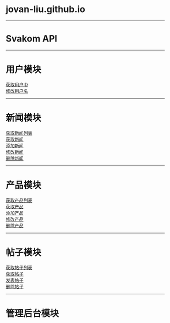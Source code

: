 # jovan-liu.github.io
---
# Svakom API
---
# 用户模块
[获取用户ID]()  
[修改用户名]()  

---
# 新闻模块
[获取新闻列表](https://github.com/jovan-liu/jovan-liu.github.io/tree/master/news/news-list.md)    
[获取新闻](https://github.com/jovan-liu/jovan-liu.github.io/tree/master/news/news-get.md)  
[添加新闻](https://github.com/jovan-liu/jovan-liu.github.io/tree/master/news/news-save.md)  
[修改新闻](https://github.com/jovan-liu/jovan-liu.github.io/tree/master/news/news-update.md)  
[删除新闻](https://github.com/jovan-liu/jovan-liu.github.io/tree/master/news/news-delete.md)  

---
# 产品模块
[获取产品列表](https://github.com/jovan-liu/jovan-liu.github.io/tree/master/item/item-list.md)  
[获取产品](https://github.com/jovan-liu/jovan-liu.github.io/tree/master/item/item-get.md)  
[添加产品](https://github.com/jovan-liu/jovan-liu.github.io/tree/master/item/item-save.md)  
[修改产品](https://github.com/jovan-liu/jovan-liu.github.io/tree/master/item/item-update.md)  
[删除产品](https://github.com/jovan-liu/jovan-liu.github.io/tree/master/item/item-delete.md)  

---
# 帖子模块
[获取帖子列表](https://github.com/jovan-liu/jovan-liu.github.io/tree/master/post/post-list.md)  
[获取帖子](https://github.com/jovan-liu/jovan-liu.github.io/tree/master/post/post-get.md)    
[发表帖子](https://github.com/jovan-liu/jovan-liu.github.io/tree/master/post/post-save.md)    
[删除帖子](https://github.com/jovan-liu/jovan-liu.github.io/tree/master/post/post-delete.md)  

---
# 管理后台模块
